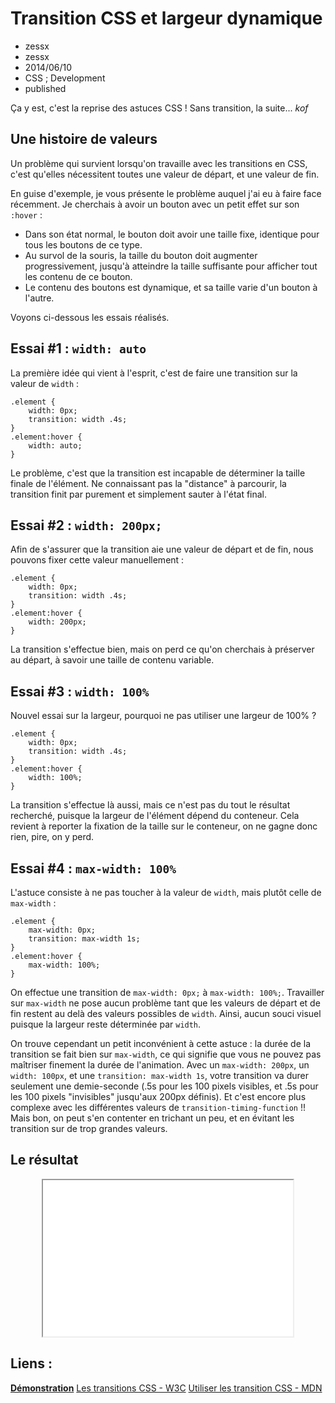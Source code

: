 # Transition CSS et largeur dynamique
- zessx
- zessx
- 2014/06/10
- CSS ; Development
- published

Ça y est, c'est la reprise des astuces CSS ! Sans transition, la suite... *kof*

## Une histoire de valeurs

Un problème qui survient lorsqu'on travaille avec les transitions en CSS, c'est qu'elles nécessitent toutes une valeur de départ, et une valeur de fin.

En guise d'exemple, je vous présente le problème auquel j'ai eu à faire face récemment. Je cherchais à avoir un bouton avec un petit effet sur son `:hover` :

 - Dans son état normal, le bouton doit avoir une taille fixe, identique pour tous les boutons de ce type.
 - Au survol de la souris, la taille du bouton doit augmenter progressivement, jusqu'à atteindre la taille suffisante pour afficher tout les contenu de ce bouton.
 - Le contenu des boutons est dynamique, et sa taille varie d'un bouton à l'autre.

Voyons ci-dessous les essais réalisés.

## Essai #1 : `width: auto`

La première idée qui vient à l'esprit, c'est de faire une transition sur la valeur de `width` :

	.element {
		width: 0px;
		transition: width .4s;
	}
	.element:hover {
		width: auto;
	}

Le problème, c'est que la transition est incapable de déterminer la taille finale de l'élément. Ne connaissant pas la "distance" à parcourir, la transition finit par purement et simplement sauter à l'état final.

## Essai #2 : `width: 200px;`

Afin de s'assurer que la transition aie une valeur de départ et de fin, nous pouvons fixer cette valeur manuellement :

	.element {
		width: 0px;
		transition: width .4s;
	}
	.element:hover {
		width: 200px;
	}

La transition s'effectue bien, mais on perd ce qu'on cherchais à préserver au départ, à savoir une taille de contenu variable.

## Essai #3 : `width: 100%`

Nouvel essai sur la largeur, pourquoi ne pas utiliser une largeur de 100% ?

	.element {
		width: 0px;
		transition: width .4s;
	}
	.element:hover {
		width: 100%;
	}

La transition s'effectue là aussi, mais ce n'est pas du tout le résultat recherché, puisque la largeur de l'élément dépend du conteneur. Cela revient à reporter la fixation de la taille sur le conteneur, on ne gagne donc rien, pire, on y perd.

## Essai #4 : `max-width: 100%`

L'astuce consiste à ne pas toucher à la valeur de `width`, mais plutôt celle de `max-width` :

	.element {
		max-width: 0px;
		transition: max-width 1s;
	}
	.element:hover {
		max-width: 100%;
	}

On effectue une transition de `max-width: 0px;` à `max-width: 100%;`. Travailler sur `max-width` ne pose aucun problème tant que les valeurs de départ et de fin restent au delà des valeurs possibles de `width`. Ainsi, aucun souci visuel puisque la largeur reste déterminée par `width`.

On trouve cependant un petit inconvénient à cette astuce : la durée de la transition se fait bien sur `max-width`, ce qui signifie que vous ne pouvez pas maîtriser finement la durée de l'animation. Avec un `max-width: 200px`, un `width: 100px`, et une `transition: max-width 1s`, votre transition va durer seulement une demie-seconde (.5s pour les 100 pixels visibles, et .5s pour les 100 pixels "invisibles" jusqu'aux 200px définis).
Et c'est encore plus complexe avec les différentes valeurs de `transition-timing-function` !! Mais bon, on peut s'en contenter en trichant un peu, et en évitant les transition sur de trop grandes valeurs.

## Le résultat
<center><iframe src="demos/transition-css-largeur-dynamique/index.html" width="400" height="250"></iframe></center>

## Liens :
[**Démonstration**](http://blog.smarchal.com/demos/transition-css-largeur-dynamique/index.html)
[Les transitions CSS - W3C](http://www.w3.org/TR/css3-transitions/)
[Utiliser les transition CSS - MDN](https://developer.mozilla.org/en-US/docs/Web/Guide/CSS/Using_CSS_transitions)